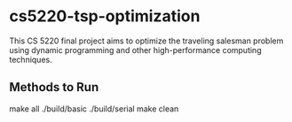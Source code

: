 # cs5220-tsp-optimization
This CS 5220 final project aims to optimize the traveling salesman problem using dynamic programming and other high-performance computing techniques.



## Methods to Run

make all
./build/basic
./build/serial
make clean